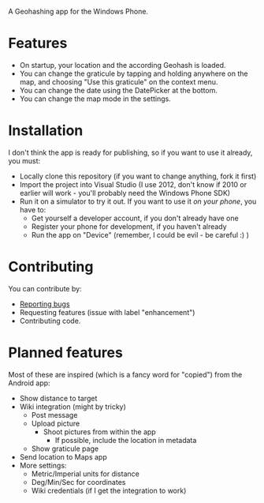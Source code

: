 A Geohashing app for the Windows Phone.

Features
========
* On startup, your location and the according Geohash is loaded.
* You can change the graticule by tapping and holding anywhere on the map, and choosing "Use this graticule" on the context menu.
* You can change the date using the DatePicker at the bottom.
* You can change the map mode in the settings.

Installation
============
I don't think the app is ready for publishing, so if you want to use it already, you must:
* Locally clone this repository (if you want to change anything, fork it first)
* Import the project into Visual Studio (I use 2012, don't know if 2010 or earlier will work - you'll probably need the Windows Phone SDK)
* Run it on a simulator to try it out. If you want to use it *on your phone*, you have to:
  * Get yourself a developer account, if you don't already have one
  * Register your phone for development, if you haven't already
  * Run the app on "Device" (remember, I could be evil - be careful :) )

Contributing
============
You can contribute by:
* [Reporting bugs](https://github.com/lucaswerkmeister/wp_geohashing/issues)
* Requesting features (issue with label "enhancement")
* Contributing code.

Planned features
================
Most of these are inspired (which is a fancy word for "copied") from the Android app:
* Show distance to target
* Wiki integration (might by tricky)
  * Post message
  * Upload picture
    * Shoot pictures from within the app
      * If possible, include the location in metadata
  * Show graticule page
* Send location to Maps app
* More settings:
  * Metric/Imperial units for distance
  * Deg/Min/Sec for coordinates
  * Wiki credentials (if I get the integration to work)
